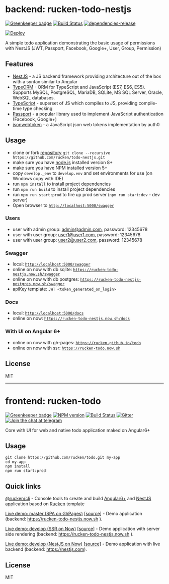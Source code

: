 # backend: rucken-todo-nestjs

[![Greenkeeper badge](https://badges.greenkeeper.io/rucken/todo-nestjs.svg)](https://greenkeeper.io/)
[![Build Status][travis-image]][travis-url]
[![dependencies-release][dependencies-image]][dependencies-url]

[![Deploy](https://www.herokucdn.com/deploy/button.svg)](https://heroku.com/deploy?template=https://github.com/rucken/todo-nestjs)

A simple todo application demonstrating the basic usage of permissions with NestJS (JWT, Passport, Facebook, Google+, User, Group, Permission)


## Features

* [NestJS](https://github.com/nestjs/nest) - a JS backend framework providing architecture out of the box with a syntax similar to Angular
* [TypeORM](https://github.com/mongodb/mongo) - ORM for TypeScript and JavaScript (ES7, ES6, ES5). Supports MySQL, PostgreSQL, MariaDB, SQLite, MS SQL Server, Oracle, WebSQL databases.
* [TypeScript](https://github.com/Microsoft/TypeScript) - superset of JS which compiles to JS, providing compile-time type checking
* [Passport](https://github.com/jaredhanson/passport) - a popular library used to implement JavaScript authentication (Facebook, Google+)
* [jsonwebtoken](https://github.com/auth0/node-jsonwebtoken) - a JavaScript json web tokens implementation by auth0

## Usage
- clone or fork [repository](https://github.com/rucken/todo-nestjs.git) `git clone --recursive https://github.com/rucken/todo-nestjs.git`
- make sure you have [node.js](https://nodejs.org/) installed version 8+
- make sure you have NPM installed version 5+
- copy `develop._env` to `develop.env` and set environments for use (on Windows copy with IDE)
- run `npm install` to install project dependencies
- run `npm run build` to install project dependencies
- run `npm run start:prod` to fire up prod server (`npm run start:dev` - dev server)
- Open browser to [`http://localhost:5000/swagger`](http://localhost:5000/swagger)

### Users
- user with admin group: admin@admin.com, password: 12345678
- user with user group: user1@user1.com, password: 12345678
- user with user group: user2@user2.com, password: 12345678

### Swagger
- local: [`http://localhost:5000/swagger`](http://localhost:5000/swagger)
- online on now with db sqlite: [`https://rucken-todo-nestjs.now.sh/swagger`](https://rucken-todo-nestjs.now.sh/swagger)
- online on now with db postgres: [`https://rucken-todo-nestjs-postgres.now.sh/swagger`](https://rucken-todo-nestjs-postgres.now.sh/swagger)
- apiKey template: ```JWT <token_generated_on_login>```

### Docs
- local: [`http://localhost:5000/docs`](http://localhost:5000/docs)
- online on now: [`https://rucken-todo-nestjs.now.sh/docs`](https://rucken-todo-nestjs.now.sh/docs)

### With UI on Angular 6+
- online on now with gh-pages: [`https://rucken.github.io/todo`](https://rucken.github.io/todo)
- online on now with ssr: [`https://rucken-todo.now.sh`](https://rucken-todo.now.sh)

## License

MIT

[travis-image]: https://travis-ci.org/rucken/todo-nestjs.svg?branch=master
[travis-url]: https://travis-ci.org/rucken/todo-nestjs
[dependencies-image]: https://david-dm.org/rucken/todo-nestjs/status.svg
[dependencies-url]: https://david-dm.org/rucken/todo-nestjs

---
# frontend: rucken-todo

[![Greenkeeper badge](https://badges.greenkeeper.io/rucken/todo.svg)](https://greenkeeper.io/)
[![NPM version][npm-image]][npm-url]
[![Build Status][travis-image]][travis-url]
[![Gitter][gitter-image]][gitter-url]
[![Join the chat at telegram][telegram-image]][telegram-url]

Core with UI for web and native todo application maked on Angular6+

## Usage
```
git clone https://github.com/rucken/todo.git my-app
cd my-app
npm install
npm run start:prod
```

## Quick links

[@rucken/cli](https://github.com/rucken/cli) - Console tools to create and build [Angular6+](https://angular.io/) and [NestJS](https://nestjs.com/) application based on [Rucken](https://github.com/rucken) template

[Live demo: master (SPA on GhPages)](https://rucken.github.io/todo) [[source]](https://github.com/rucken/todo) - Demo application (backend: https://rucken-todo-nestjs.now.sh ).

[Live demo: develop (SSR on Now)](https://rucken-todo.now.sh ) [[source]](https://github.com/rucken/todo) - Demo application with server side rendering (backend: https://rucken-todo-nestjs.now.sh ).

[Live demo: develop (NestJS on Now)](https://rucken-todo-nestjs.now.sh) [[source]](https://github.com/rucken/todo-nestjs) - Demo application with live backend (backend: https://nestjs.com).


## License

MIT

[travis-image]: https://travis-ci.org/rucken/todo.svg?branch=master
[travis-url]: https://travis-ci.org/rucken/todo
[gitter-image]: https://img.shields.io/gitter/room/rucken/todo.js.svg
[gitter-url]: https://gitter.im/rucken/todo
[npm-image]: https://badge.fury.io/js/%40rucken%2Ftodo-core.svg
[npm-url]: https://npmjs.org/package/@rucken/todo-web
[dependencies-image]: https://david-dm.org/rucken/todo-web/status.svg
[dependencies-url]: https://david-dm.org/rucken/todo-web
[telegram-image]: https://img.shields.io/badge/chat-telegram-blue.svg?maxAge=2592000
[telegram-url]: https://t.me/rucken